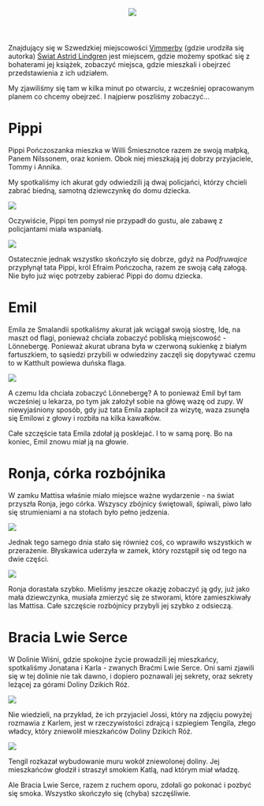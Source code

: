 <header>
  <image src="./piotrek/IMG_20220820_184128.jpg">
  <title>Świat Astrid Lindgren</title>
</header>

Znajdujący się w Szwedzkiej miejscowości [Vimmerby](https://goo.gl/maps/WSa8oHVCbyD8MFv56) (gdzie urodziła się autorka)
[Świat Astrid Lindgren](https://astridlindgrensvarld.se/) jest miejscem, gdzie możemy spotkać się z bohaterami jej książek,
zobaczyć miejsca, gdzie mieszkali i obejrzeć przedstawienia z ich udziałem.

My zjawiliśmy się tam w kilka minut po otwarciu, z wcześniej opracowanym planem co chcemy obejrzeć. I najpierw poszliśmy zobaczyć...

# Pippi

Pippi Pończoszanka mieszka w Willi Śmiesznotce razem ze swoją małpką, Panem Nilssonem, oraz koniem. Obok niej mieszkają jej dobrzy
przyjaciele, Tommy i Annika.

My spotkaliśmy ich akurat gdy odwiedzili ją dwaj policjańci, którzy chcieli zabrać biedną, samotną dziewczynkę do domu dziecka.

<image src="./aparat/IMG_8458.JPG">

Oczywiście, Pippi ten pomysł nie przypadł do gustu, ale zabawę z policjantami miała wspaniałą.

<image src="./piotrek/IMG_20220820_130020.jpg">

Ostatecznie jednak wszystko skończyło się dobrze, gdyż na _Podfruwajce_ przypłynął tata Pippi, król Efraim Pończocha, razem ze swoją
całą załogą. Nie było już więc potrzeby zabierać Pippi do domu dziecka.

# Emil 

Emila ze Smalandii spotkaliśmy akurat jak wciągał swoją siostrę, Idę, na maszt od flagi, ponieważ chciała zobaczyć pobliską miejscowość - Lönnebergę.
Ponieważ akurat ubrana była w czerwoną sukienkę z białym fartuszkiem, to sąsiedzi przybili w odwiedziny zaczęli się dopytywać czemu to w Katthult
powiewa duńska flaga.

<image src="./aparat/IMG_8493.JPG">

A czemu Ida chciała zobaczyć Lönnebergę? A to ponieważ Emil był tam wcześniej u lekarza, po tym jak założył sobie na główę wazę od zupy.
W niewyjaśniony sposób, gdy już tata Emila zapłacił za wizytę, waza zsunęła się Emilowi z głowy i rozbiła na kilka kawałków.

Całe szczęście tata Emila zdołał ją posklejać. I to w samą porę. Bo na koniec, Emil znowu miał ją na głowie.

# Ronja, córka rozbójnika

W zamku Mattisa właśnie miało miejsce ważne wydarzenie - na świat przyszła Ronja, jego córka. Wszyscy zbójnicy świętowali,
śpiwali, piwo lało się strumieniami a na stołach było pełno jedzenia.

<image src="./aparat/IMG_8526.JPG">

Jednak tego samego dnia stało się również coś, co wprawiło wszystkich w przerażenie. Błyskawica uderzyła w zamek, który 
rozstąpił się od tego na dwie części.

<image src="./aparat/IMG_8528.JPG">

Ronja dorastała szybko. Mieliśmy jeszcze okazję zobaczyć ją gdy, już jako mała dziewczynka, musiała zmierzyć się ze stworami,
które zamieszkiwały las Mattisa. Całe szczęście rozbójnicy przybyli jej szybko z odsieczą.

# Bracia Lwie Serce

W Dolinie Wiśni, gdzie spokojne życie prowadzili jej mieszkańcy, spotkaliśmy Jonatana i Karla - zwanych Braćmi Lwie Serce.
Oni sami zjawili się w tej dolinie nie tak dawno, i dopiero poznawali jej sekrety, oraz sekrety leżącej za górami Doliny Dzikich Róż.

<image src="./aparat/IMG_8560.JPG">

Nie wiedzieli, na przykład, że ich przyjaciel Jossi, który na zdjęciu powyżej rozmawia z Karlem, jest w rzeczywistości zdrajcą
i szpiegiem Tengila, złego władcy, który zniewolił mieszkańców Doliny Dzikich Róż.

<image src="./aparat/IMG_8546.JPG">

Tengil rozkazał wybudowanie muru wokół zniewolonej doliny. Jej mieszkańców głodził i straszył smokiem Katlą, nad którym miał władzę.

Ale Bracia Lwie Serce, razem z ruchem oporu, zdołali go pokonać i pozbyć się smoka. Wszystko skończyło się (chyba) szczęśliwie.
